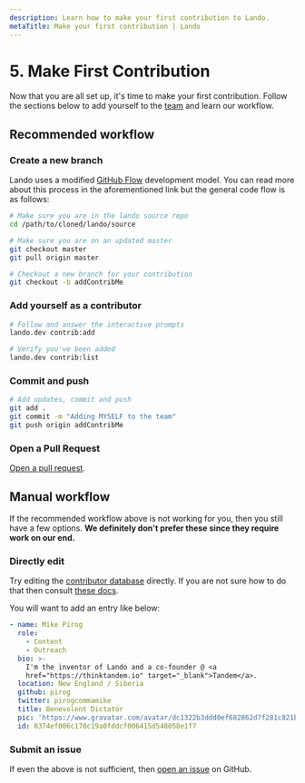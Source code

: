 ```yaml
---
description: Learn how to make your first contribution to Lando.
metaTitle: Make your first contribution | Lando
---
```


# 5. Make First Contribution

Now that you are all set up, it's time to make your first contribution. Follow the sections below to add yourself to the [team](./team.html) and learn our workflow.

## Recommended workflow

### Create a new branch

Lando uses a modified [GitHub Flow](https://guides.github.com/introduction/flow/) development model. You can read more about this process in the aforementioned link but the general code flow is as follows:

```bash
# Make sure you are in the lando source repo
cd /path/to/cloned/lando/source

# Make sure you are on an updated master
git checkout master
git pull origin master

# Checkout a new branch for your contribution
git checkout -b addContribMe
```

### Add yourself as a contributor

```bash
# Follow and answer the interactive prompts
lando.dev contrib:add

# Verify you've been added
lando.dev contrib:list
```

### Commit and push

```bash
# Add updates, commit and push
git add .
git commit -m "Adding MYSELF to the team"
git push origin addContribMe
```

### Open a Pull Request

[Open a pull request](https://help.github.com/articles/creating-a-pull-request/).

## Manual workflow

If the recommended workflow above is not working for you, then you still have a few options. **We definitely don't prefer these since they require work on our end.**

### Directly edit

Try editing the [contributor database](https://github.com/lando/lando/blob/master/api/data/contributors.yml) directly. If you are not sure how to do that then consult [these docs](https://help.github.com/en/github/managing-files-in-a-repository/editing-files-in-your-repository).

You will want to add an entry like below:

```yaml
- name: Mike Pirog
  role:
    - Content
    - Outreach
  bio: >-
    I'm the inventor of Lando and a co-founder @ <a
    href="https://thinktandem.io" target="_blank">Tandem</a>.
  location: New England / Siberia
  github: pirog
  twitter: pirogcommamike
  title: Benevolent Dictator
  pic: 'https://www.gravatar.com/avatar/dc1322b3ddd0ef682862d7f281c821bb'
  id: 0374ef006c170c19a0fddcf006415d548058e1f7
```

### Submit an issue

If even the above is not sufficient, then [open an issue](https://github.com/lando/lando/issues/new/choose) on GitHub.

